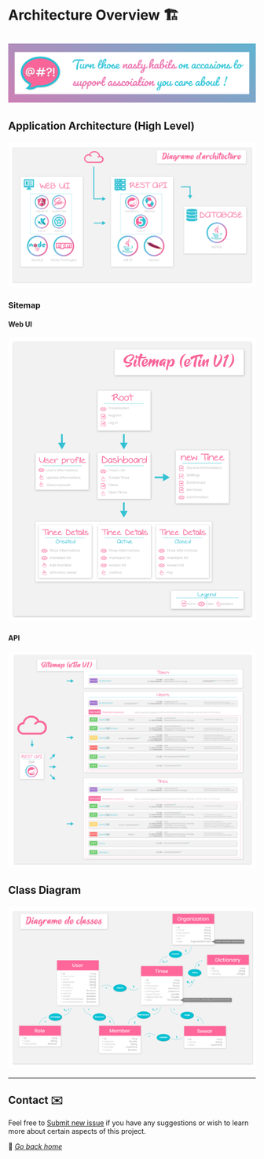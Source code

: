 # Architecture Overview 🏗

## ![wiki banner](../src/img/banner.png)

## Application Architecture (High Level)

### ![architecture](../src/img/spec/architecture/architecture.png)

### Sitemap

#### Web UI

##### ![sitemap web ui](../src/img/spec/architecture/sitemap-webui.png)

#### API

##### ![api](../src/img/spec/architecture/sitemap-api.png)

## Class Diagram

### ![class diagram](../src/img/spec/architecture/diagramme-classe.png)

***

## Contact ✉️

Feel free to [Submit new issue](https://github.com/louiiuol/jar-it/issues) if you have any suggestions or wish to learn more about certain aspects of this project.

🏡 *[Go back home](../README.md)*
